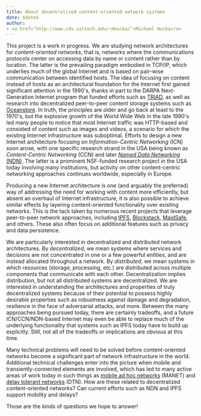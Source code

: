 ```yaml
---
title: About decentralized content-oriented network systems
date: $date$
author:
- <a href="http://www.cds.caltech.edu/~mhucka/">Michael Hucka</a>
---
```


This project is a work in progress. We are studying network architectures for _content-oriented networks_, that is, networks where the communications protocols center on accessing data by name or content rather than by location.  The latter is the prevailing paradigm embodied in TCP/IP, which underlies much of the global Internet and is based on pair-wise communication between identified hosts.  The idea of focusing on content instead of hosts as an architectural foundation for the Internet first gained significant attention in the 1990's, thanks in part to the DARPA Next-Generation Internet program that funded efforts such as [TRIAD](https://web.archive.org/web/20010409204855/http://dsg.stanford.edu/triad/index.html), as well as research into decentralized peer-to-peer content storage systems such as [Oceanstore](http://oceanstore.cs.berkeley.edu/).  In truth, the principles are older and go back at least to the 1970's, but the explosive growth of the World Wide Web in the late 1990's led many people to notice that most Internet traffic was HTTP-based and consisted of content such as images and videos, a scenario for which the existing Internet infrastructure was suboptimal.  Efforts to design a new Internet architecture focusing on _Information-Centric Networking_ (ICN) soon arose, with one specific research strand in the USA being known as _Content-Centric Networking_ (CCN) and later [_Named Data Networking_ (NDN)](http://named-data.net).  The latter is a prominent NSF-funded research project in the USA today involving many institutions, but activity on other content-centric networking approaches continues worldwide, especially in Europe.

Producing a new Internet architecture is one (and arguably the preferred) way of addressing the need for working with content more efficiently, but absent an overhaul of Internet infrastructure, it is also possible to achieve similar effects by layering content-oriented functionality over existing networks.  This is the tack taken by numerous recent projects that leverage peer-to-peer network approaches, including [IPFS](https://ipfs.io), [Blockstack](https://blockstack.org), [MaidSafe](https://maidsafe.net), and others.  These also often focus on additional features such as privacy and data persistence.

We are particularly interested in decentralized and distributed network architectures.  By _decentralized_, we mean systems where services and decisions are not concentrated in one or a few powerful entities, and are instead allocated throughout a network.  By _distributed_, we mean systems in which resources (storage, processing, etc.) are distributed across multiple components that communicate with each other.  Decentralization implies distribution, but not all distributed systems are decentralized.  We are interested in understanding the architectures and properties of truly decentralized systems because of their potential to possess highly desirable properties such as robustness against damage and degradation, resilience in the face of adversarial attacks, and more.  Between the many approaches being pursued today, there are certainly tradeoffs, and a future ICN/CCN/NDN-based Internet may even be able to replace much of the underlying functionality that systems such as IPFS today have to build up explicitly.  Still, not all of the tradeoffs or implications are obvious at this time.

Many technical problems will need to be solved before content-oriented networks become a significant part of network infrastructure in the world.  Additional technical challenges enter into the picture when mobile and transiently-connected elements are involved, which has led to many active areas of work today in such things as [mobile ad hoc networks](https://en.wikipedia.org/wiki/Mobile_ad_hoc_network) (MANET) and [delay tolerant networks](https://en.wikipedia.org/wiki/Delay-tolerant_networking) (DTN).  How are these related to decentralized content-oriented networks?  Can current efforts such as NDN and IPFS support mobility and delays?

Those are the kinds of questions we hope to answer!
